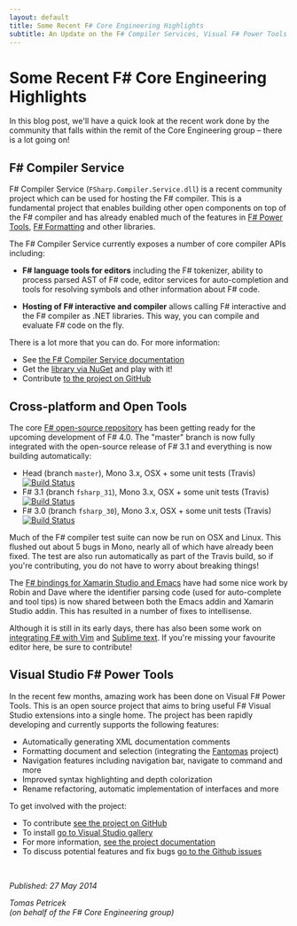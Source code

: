 ```yaml
---
layout: default
title: Some Recent F# Core Engineering Highlights
subtitle: An Update on the F# Compiler Services, Visual F# Power Tools and more
---
```


Some Recent F# Core Engineering Highlights
==========================================

In this blog post, we'll have a quick
look at the recent work done by the community that falls within the remit of the Core 
Engineering group – there is a lot going on! 

F# Compiler Service
-------------------

F# Compiler Service (`FSharp.Compiler.Service.dll`) is a recent community project which 
can be used for hosting the F# compiler. This is a fundamental project that enables building
other open components on top of the F# compiler and has already enabled much of the 
features in [F# Power Tools](http://fsprojects.github.io/VisualFSharpPowerTools/), 
[F# Formatting](http://tpetricek.github.io/FSharp.Formatting/) and other libraries.

The F# Compiler Service currently exposes a number of core compiler APIs including:

 * **F# language tools for editors** including the F# tokenizer, ability to process
   parsed AST of F# code, editor services for auto-completion and tools for resolving
   symbols and other information about F# code.

 * **Hosting of F# interactive and compiler** allows calling F# interactive and the 
   F# compiler as .NET libraries. This way, you can compile and evaluate F# code on
   the fly.

There is a lot more that you can do. For more information:

 * See [the F# Compiler Service documentation](http://fsharp.github.io/FSharp.Compiler.Service/)
 * Get the [library via NuGet](https://www.nuget.org/packages/FSharp.Compiler.Service) and play with it!
 * Contribute [to the project on GitHub](https://github.com/fsharp/FSharp.Compiler.Service)

Cross-platform and Open Tools
-----------------------------

The core [F# open-source repository](https://github.com/fsharp/fsharp) has been 
getting ready for the upcoming development of F# 4.0. The "master" branch is now
fully integrated with the open-source release of F# 3.1 and everything is now
building automatically:

 * Head (branch `master`), Mono 3.x, OSX + some unit tests (Travis) <a href="https://travis-ci.org/fsharp/fsharp/branches"><img src="https://camo.githubusercontent.com/b816bca9234348b84b7cc0051c3af184d4c81c67/68747470733a2f2f7472617669732d63692e6f72672f6673686172702f6673686172702e706e673f6272616e63683d6d6173746572" alt="Build Status" data-canonical-src="https://travis-ci.org/fsharp/fsharp.png?branch=master" style="max-width:100%;"></a>
 * F# 3.1 (branch `fsharp_31`), Mono 3.x, OSX + some unit tests (Travis) <a href="https://travis-ci.org/fsharp/fsharp/branches"><img src="https://camo.githubusercontent.com/b5cbca4def11bb46820e0bba90c9b3fa4b0d5174/68747470733a2f2f7472617669732d63692e6f72672f6673686172702f6673686172702e706e673f6272616e63683d6673686172705f3331" alt="Build Status" data-canonical-src="https://travis-ci.org/fsharp/fsharp.png?branch=fsharp_31" style="max-width:100%;"></a>
 * F# 3.0 (branch `fsharp_30`), Mono 3.x, OSX + some unit tests (Travis) <a href="https://travis-ci.org/fsharp/fsharp/branches"><img src="https://camo.githubusercontent.com/f84c15eb8bc65ad99e30a7cf927ebd373db5675c/68747470733a2f2f7472617669732d63692e6f72672f6673686172702f6673686172702e706e673f6272616e63683d6673686172705f3330" alt="Build Status" data-canonical-src="https://travis-ci.org/fsharp/fsharp.png?branch=fsharp_30" style="max-width:100%;"></a>

Much of the F# compiler test suite can now be run on OSX and Linux. This flushed out 
about 5 bugs in Mono, nearly all of which have already been fixed. The test are also
run automatically as part of the Travis build, so if you're contributing, you do not
have to worry about breaking things!

The [F# bindings for Xamarin Studio and Emacs](https://github.com/fsharp/fsharpbinding) 
have had some nice work by Robin and Dave where the identifier parsing code (used for
auto-complete and tool tips) is now shared between both the Emacs addin and Xamarin Studio 
addin. This has resulted in a number of fixes to intellisense.

Although it is still in its early days, there has also been some work on 
[integrating F# with Vim](https://github.com/timrobinson/fsharp-vim) and
[Sublime text](https://github.com/fsharp/fsharpbinding/tree/master/sublimetext). If you're
missing your favourite editor here, be sure to contribute!


Visual Studio F# Power Tools
----------------------------

In the recent few months, amazing work has been done on Visual F# Power Tools.
This is an open source project that aims to bring useful F# Visual Studio extensions 
into a single home. The project has been rapidly developing and currently supports the 
following features:

 * Automatically generating XML documentation comments
 * Formatting document and selection (integrating the [Fantomas](https://github.com/dungpa/fantomas) project) 
 * Navigation features including navigation bar, navigate to command and more
 * Improved syntax highlighting and depth colorization
 * Rename refactoring, automatic implementation of interfaces and more

To get involved with the project:

 * To contribute [see the project on GitHub](https://github.com/fsprojects/VisualFSharpPowerTools)
 * To install [go to Visual Studio gallery](http://visualstudiogallery.msdn.microsoft.com/136b942e-9f2c-4c0b-8bac-86d774189cff)
 * For more information, [see the project documentation](http://fsprojects.github.io/VisualFSharpPowerTools/)
 * To discuss potential features and fix bugs [go to the Github issues](https://github.com/fsprojects/VisualFSharpPowerTools/issues?page=1&state=open)


<br />
 
_Published: 27 May 2014_  

_Tomas Petricek_  
_(on behalf of the F# Core Engineering group)_
